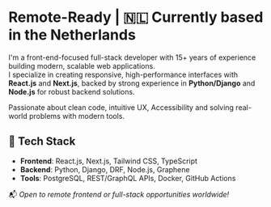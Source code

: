 # Remote-Ready | 🇳🇱 Currently based in the Netherlands

I'm a front-end-focused full-stack developer with 15+ years of experience building modern, scalable web applications.  
I specialize in creating responsive, high-performance interfaces with **React.js** and **Next.js**, backed by strong experience in **Python/Django** and **Node.js** for robust backend solutions.  

Passionate about clean code, intuitive UX, Accessibility and solving real-world problems with modern tools.

## 🔧 Tech Stack

- **Frontend**: React.js, Next.js, Tailwind CSS, TypeScript  
- **Backend**: Python, Django, DRF, Node.js, Graphene  
- **Tools**: PostgreSQL, REST/GraphQL APIs, Docker, GitHub Actions  

📬 *Open to remote frontend or full-stack opportunities worldwide!*
